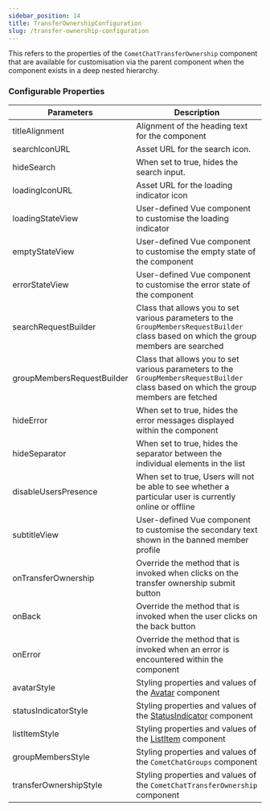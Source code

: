 ```yaml
---
sidebar_position: 14
title: TransferOwnershipConfiguration
slug: /transfer-ownership-configuration
---
```


This refers to the properties of the `CometChatTransferOwnership` component that are available for customisation via the parent component when the component exists in a deep nested hierarchy.

### Configurable Properties

| Parameters | Description | 
| ---- | ---- | 
| titleAlignment | Alignment of the heading text for the component | 
| searchIconURL | Asset URL for the search icon. | 
| hideSearch | When set to true, hides the search input. | 
| loadingIconURL | Asset URL for the loading indicator icon | 
| loadingStateView | User-defined Vue component to customise the loading indicator | 
| emptyStateView | User-defined Vue component to customise the empty state of the component | 
| errorStateView | User-defined Vue component to customise the error state of the component | 
| searchRequestBuilder | Class that allows you to set various parameters to the `GroupMembersRequestBuilder` class based on which the group members are searched | 
| groupMembersRequestBuilder | Class that allows you to set various parameters to the `GroupMembersRequestBuilder` class based on which the group members are fetched | 
| hideError | When set to true, hides the error messages displayed within the component | 
| hideSeparator | When set to true, hides the separator between the individual elements in the list | 
| disableUsersPresence | When set to true, Users will not be able to see whether a particular user is currently online or offline | 
| subtitleView | User-defined Vue component to customise the secondary text shown in the banned member profile | 
| onTransferOwnership | Override the method that is invoked when clicks on the transfer ownership submit button | 
| onBack | Override the method that is invoked when the user clicks on the back button | 
| onError | Override the method that is invoked when an error is encountered within the component | 
| avatarStyle | Styling properties and values of the [Avatar](/web-elements/avatar) component | 
| statusIndicatorStyle | Styling properties and values of the [StatusIndicator](/web-elements/status-indicator) component | 
| listItemStyle | Styling properties and values of the [ListItem](/web-elements/list-item) component | 
| groupMembersStyle | Styling properties and values of the `CometChatGroups` component | 
| transferOwnershipStyle | Styling properties and values of the `CometChatTransferOwnership` component | 
